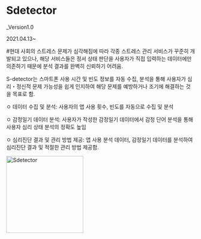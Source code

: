 # Sdetector

_Version1.0

2021.04.13~

#현대 사회의 스트레스 문제가 심각해짐에 따라 각종 스트레스 관리 서비스가 꾸준히 개발되고 있으나, 해당 서비스들은 정서 상태 판단을 사용자가 직접 입력하는 데이터에만 의존하기 때문에 분석 결과를 완벽히 신뢰하기 어려움.

 S-detector는 스마트폰 사용 시간 및 빈도 정보를 자동 수집, 분석을 통해 사용자가 심리・정신적 문제 가능성을 쉽게 인지하여 해당 문제를 예방하거나 조기에 해결하는 것을 목표로 함.


ㅇ 데이터 수집 및 분석: 사용자의 앱 사용 횟수, 빈도를 자동으로 수집 및 분석

ㅇ 감정일기 데이터 분석: 사용자가 작성한 감정일기 데이터에서 감정 단어 분석을 통해 사용자 심리 상태 분석의 정확도 높임

ㅇ 심리진단 결과 및 관리 방법 제공: 앱 사용 분석 데이터, 감정일기 데이터를 분석하여 심리진단 결과 및 적절한 관리 방법 제공함.

<img width="205" alt="Sdetector" src="https://user-images.githubusercontent.com/73929840/141708675-cebeb5cf-fbed-4cc0-a21f-7a4cbf67fd8d.png">



